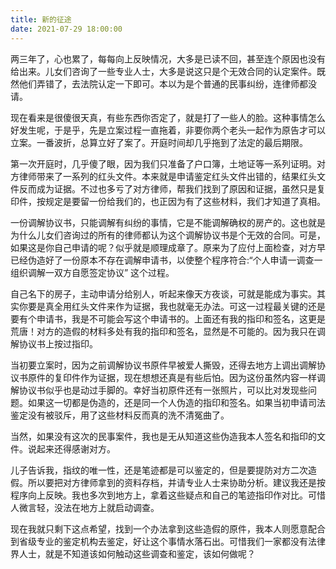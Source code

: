 ```yaml
---
title: 新的征途
date: 2021-07-29 18:00:00
---
```

两三年了，心也累了，每每向上反映情况，大多是已读不回，甚至连个原因也没有给出来。儿女们咨询了一些专业人士，大多是说这只是个无效合同的认定案件。既然他们弄错了，去法院认定一下即可。本以为是个普通的民事纠纷，连律师都没请。

现在看来是很傻很天真，有些东西你否定了，就是打了一些人的脸。这种事情怎么好发生呢，于是乎，先是立案过程一直拖着，非要你两个老头一起作为原告才可以立案。一番波折，总算立好了案了。开庭时间却几乎拖到了法定的最后期限。

第一次开庭时，几乎傻了眼，因为我们只准备了户口簿，土地证等一系列证明。对方律师带来了一系列的红头文件。本来就是申请鉴定红头文件出错的，结果红头文件反而成为证据。不过也多亏了对方律师，帮我们找到了原因和证据，虽然只是复印件，按规定是要留一份给我们的，也正因为有了这些材料，我们才知道了真相。

一份调解协议书，只能调解有纠纷的事情，它是不能调解确权的房产的。这也就是为什么儿女们咨询过的所有的律师都认为这个调解协议书是个无效的合同。可是，如果这是你自己申请的呢？似乎就是顺理成章了。原来为了应付上面检查，对方早已经伪造好了一份原本不存在调解申请书，以使整个程序符合:“个人申请一调查一组织调解一双方自愿签定协议” 这个过程。

自己名下的房子，主动申请分给别人，听起来像天方夜谈，可就是能成为事实。其实你要是真全用红头文件来作为证据，我也就毫无办法。可这一过程最关键的还是要有个申请书，我是不可能会写这个申请书的。上面还有我的指印和签名，这更是荒唐！对方的造假的材料多处有我的指印和签名，显然是不可能的。因为我只在调解协议书上按过指印。

当初要立案时，因为之前调解协议书原件早被爱人撕毁，还得去地方上调出调解协议书原件的复印件作为证据，现在想想还真是有些后怕。因为这份虽然内容一样调解协议书似乎也是动过手脚的。幸好当初原件还有一张照片，可以比对发现些问题。如果这一切都是伪造的，还是同一个人伪造的指印和签名。如果当初申请司法鉴定没有被驳斥，用了这些材料反而真的洗不清冤曲了。

当然，如果没有这次的民事案件，我也是无从知道这些伪造我本人签名和指印的文件。说起来还得感谢对方。

儿子告诉我，指纹的唯一性，还是笔迹都是可以鉴定的，但是要提防对方二次造假。所以要把对方律师拿到的资料存档，并请专业人士来协助分析。建议我还是按程序向上反映。我也多次到地方上，拿着这些疑点和自己的笔迹指印作对比。可惜人微言轻，没法在地方上就启动调查。

现在我就只剩下这点希望，找到一个办法拿到这些造假的原件，我本人则愿意配合到省级专业的鉴定机构去鉴定，好让这个事情水落石出。可惜我们一家都没有法律界人士，就是不知道该如何触动这些调查和鉴定，该如何做呢？
